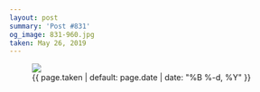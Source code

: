 ```yaml
---
layout: post
summary: 'Post #831'
og_image: 831-960.jpg
taken: May 26, 2019
---
```


<figure class="post">
<img sizes="(min-width: 700px) 50vw, calc(100vw - 2rem)" src="{{ site.assets_url }}/831-480.jpg" srcset="{{ site.assets_url }}/831-240.jpg 240w, {{ site.assets_url }}/831-480.jpg 480w, {{ site.assets_url }}/831-720.jpg 720w, {{ site.assets_url }}/831-960.jpg 960w"/>
<figcaption>
<time>{{ page.taken | default: page.date | date: "%B %-d, %Y" }}</time>
</figcaption>
</figure>
